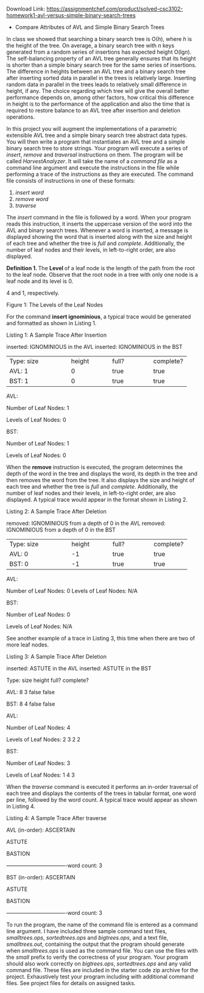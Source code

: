 Download Link: https://assignmentchef.com/product/solved-csc3102-homework1-avl-versus-simple-binary-search-trees
<br>



<ul>

 <li>Compare Attributes of AVL and Simple Binary Search Trees</li>

</ul>

In class we showed that searching a binary search tree is O(<em>h</em>), where <em>h </em>is the height of the tree. On average, a binary search tree with <em>n </em>keys generated from a random series of insertions has expected height O(lg<em>n</em>). The self-balancing property of an AVL tree generally ensures that its height is shorter than a simple binary search tree for the same series of insertions. The difference in heights between an AVL tree and a binary search tree after inserting sorted data in parallel in the trees is relatively large. Inserting random data in parallel in the trees leads to relatively small difference in height, if any. The choice regarding which tree will give the overall better performance depends on, among other factors, how critical this difference in height is to the performance of the application and also the time that is required to restore balance to an AVL tree after insertion and deletion operations.

In this project you will augment the implementations of a parametric extensible AVL tree and a simple binary search tree abstract data types. You will then write a program that instantiates an AVL tree and a simple binary search tree to store strings. Your program will execute a series of <em>insert</em>, <em>remove </em>and <em>traversal </em>instructions on them. The program will be called <em>HarvestAnalyzer</em>. It will take the name of a <em>command file </em>as a command line argument and execute the instructions in the file while performing a trace of the instructions as they are executed. The command file consists of instructions in one of these formats:

<ol>

 <li><em>insert word</em></li>

 <li><em>remove word</em></li>

 <li><em>traverse</em></li>

</ol>

The <em>insert </em>command in the file is followed by a word. When your program reads this instruction, it inserts the uppercase version of the word into the AVL and binary search trees. Whenever a word is inserted, a message is displayed showing the word that is inserted along with the size and height of each tree and whether the tree is <em>full </em>and <em>complete</em>. Additionally, the number of leaf nodes and their levels, in left-to-right order, are also displayed.

<strong>Definition 1. </strong>The <strong>Level </strong>of a leaf node is the length of the path from the root to the leaf node. Observe that the root node in a tree with only one node is a leaf node and its level is 0.

4 and 1, respectively.

Figure 1: The Levels of the Leaf Nodes

For the command <strong>insert ignominious</strong>, a typical trace would be generated and formatted as shown in Listing 1.

Listing 1: A Sample Trace After Insertion

inserted: IGNOMINIOUS in the AVL inserted: IGNOMINIOUS in the BST

<table width="411">

 <tbody>

  <tr>

   <td width="146">Type: size</td>

   <td width="92">height</td>

   <td width="92">full?</td>

   <td width="80">complete?</td>

  </tr>

  <tr>

   <td width="146">AVL: 1</td>

   <td width="92">0</td>

   <td width="92">true</td>

   <td width="80">true</td>

  </tr>

  <tr>

   <td width="146">BST: 1</td>

   <td width="92">0</td>

   <td width="92">true</td>

   <td width="80">true</td>

  </tr>

 </tbody>

</table>

AVL:

Number of Leaf Nodes: 1

Levels of Leaf Nodes: 0

BST:

Number of Leaf Nodes: 1

Levels of Leaf Nodes: 0

When the <strong>remove </strong>instruction is executed, the program determines the depth of the word in the tree and displays the word, its depth in the tree and then removes the word from the tree. It also displays the size and height of each tree and whether the tree is <em>full </em>and <em>complete</em>. Additionally, the number of leaf nodes and their levels, in left-to-right order, are also displayed. A typical trace would appear in the format shown in Listing 2.

Listing 2: A Sample Trace After Deletion

removed: IGNOMINIOUS from a depth of 0 in the AVL removed: IGNOMINIOUS from a depth of 0 in the BST

<table width="411">

 <tbody>

  <tr>

   <td width="147">Type: size</td>

   <td width="92">height</td>

   <td width="92">full?</td>

   <td width="80">complete?</td>

  </tr>

  <tr>

   <td width="147">AVL: 0</td>

   <td width="92">-1</td>

   <td width="92">true</td>

   <td width="80">true</td>

  </tr>

  <tr>

   <td width="147">BST: 0</td>

   <td width="92">-1</td>

   <td width="92">true</td>

   <td width="80">true</td>

  </tr>

 </tbody>

</table>

AVL:

Number of Leaf Nodes: 0 Levels of Leaf Nodes: N/A

BST:

Number of Leaf Nodes: 0

Levels of Leaf Nodes: N/A

See another example of a trace in Listing 3, this time when there are two of more leaf nodes.

Listing 3: A Sample Trace After Deletion

inserted: ASTUTE in the AVL inserted: ASTUTE in the BST

Type: size       height    full?     complete?

AVL: 8          3         false     false

BST: 8          4         false     false

AVL:

Number of Leaf Nodes: 4

Levels of Leaf Nodes: 2    3   2   2

BST:

Number of Leaf Nodes: 3

Levels of Leaf Nodes: 1    4   3

When the <em>traverse </em>command is executed it performs an in-order traversal of each tree and displays the contents of the trees in tabular format, one word per line, followed by the word count. A typical trace would appear as shown in Listing 4.

Listing 4: A Sample Trace After traverse

AVL (in-order): ASCERTAIN

ASTUTE

BASTION

———————————-word count: 3

BST (in-order): ASCERTAIN

ASTUTE

BASTION

———————————-word count: 3

To run the program, the name of the command file is entered as a command line argument. I have included three sample command text files, <em>smalltrees.ops</em>, <em>sortedtrees.ops </em>and <em>bigtrees.ops</em>, and a text file, <em>smalltrees.out</em>, containing the output that the program should generate when <em>smalltrees.ops </em>is used as the command file. You can use the files with the <em>small </em>prefix to verify the correctness of your program. Your program should also work correctly on <em>bigtrees.ops</em>, <em>sortedtrees.ops </em>and any valid command file. These files are included in the starter code zip archive for the project. Exhaustively test your program including with additional command files. See project files for details on assigned tasks.